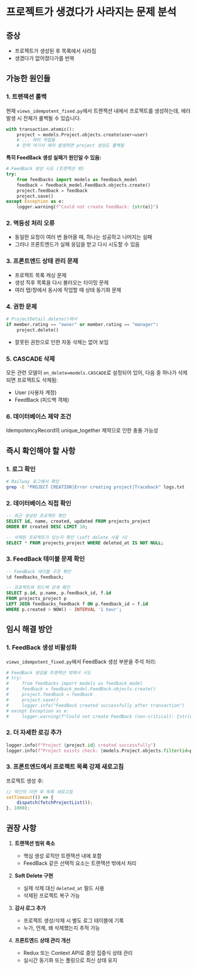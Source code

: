 # 프로젝트가 생겼다가 사라지는 문제 분석

## 증상
- 프로젝트가 생성된 후 목록에서 사라짐
- 생겼다가 없어졌다가를 반복

## 가능한 원인들

### 1. **트랜잭션 롤백**
현재 `views_idempotent_fixed.py`에서 트랜잭션 내에서 프로젝트를 생성하는데, 에러 발생 시 전체가 롤백될 수 있습니다.

```python
with transaction.atomic():
    project = models.Project.objects.create(user=user)
    # ... 여러 작업들
    # 만약 여기서 에러 발생하면 project 생성도 롤백됨
```

**특히 FeedBack 생성 실패가 원인일 수 있음:**
```python
# FeedBack 생성 시도 (트랜잭션 밖)
try:
    from feedbacks import models as feedback_model
    feedback = feedback_model.FeedBack.objects.create()
    project.feedback = feedback
    project.save()
except Exception as e:
    logger.warning(f"Could not create FeedBack: {str(e)}")
```

### 2. **멱등성 처리 오류**
- 동일한 요청이 여러 번 들어올 때, 하나는 성공하고 나머지는 실패
- 그러나 프론트엔드가 실패 응답을 받고 다시 시도할 수 있음

### 3. **프론트엔드 상태 관리 문제**
- 프로젝트 목록 캐싱 문제
- 생성 직후 목록을 다시 불러오는 타이밍 문제
- 여러 탭/창에서 동시에 작업할 때 상태 동기화 문제

### 4. **권한 문제**
```python
# ProjectDetail.delete()에서
if member.rating == "owner" or member.rating == "manager":
    project.delete()
```
- 잘못된 권한으로 인한 자동 삭제는 없어 보임

### 5. **CASCADE 삭제**
모든 관련 모델이 `on_delete=models.CASCADE`로 설정되어 있어, 다음 중 하나가 삭제되면 프로젝트도 삭제됨:
- User (사용자 계정)
- FeedBack (피드백 객체)

### 6. **데이터베이스 제약 조건**
IdempotencyRecord의 unique_together 제약으로 인한 충돌 가능성

## 즉시 확인해야 할 사항

### 1. 로그 확인
```bash
# Railway 로그에서 확인
grep -E "PROJECT CREATION|Error creating project|Traceback" logs.txt
```

### 2. 데이터베이스 직접 확인
```sql
-- 최근 생성된 프로젝트 확인
SELECT id, name, created, updated FROM projects_project 
ORDER BY created DESC LIMIT 10;

-- 삭제된 프로젝트가 있는지 확인 (soft delete 사용 시)
SELECT * FROM projects_project WHERE deleted_at IS NOT NULL;
```

### 3. FeedBack 테이블 문제 확인
```sql
-- FeedBack 테이블 구조 확인
\d feedbacks_feedback;

-- 프로젝트와 피드백 관계 확인
SELECT p.id, p.name, p.feedback_id, f.id 
FROM projects_project p 
LEFT JOIN feedbacks_feedback f ON p.feedback_id = f.id 
WHERE p.created > NOW() - INTERVAL '1 hour';
```

## 임시 해결 방안

### 1. FeedBack 생성 비활성화
`views_idempotent_fixed.py`에서 FeedBack 생성 부분을 주석 처리:
```python
# FeedBack 생성을 트랜잭션 밖에서 시도
# try:
#     from feedbacks import models as feedback_model
#     feedback = feedback_model.FeedBack.objects.create()
#     project.feedback = feedback
#     project.save()
#     logger.info("FeedBack created successfully after transaction")
# except Exception as e:
#     logger.warning(f"Could not create FeedBack (non-critical): {str(e)}")
```

### 2. 더 자세한 로깅 추가
```python
logger.info(f"Project {project.id} created successfully")
logger.info(f"Project exists check: {models.Project.objects.filter(id=project.id).exists()}")
```

### 3. 프론트엔드에서 프로젝트 목록 강제 새로고침
프로젝트 생성 후:
```javascript
// 약간의 지연 후 목록 새로고침
setTimeout(() => {
    dispatch(fetchProjectList());
}, 1000);
```

## 권장 사항

1. **트랜잭션 범위 축소**
   - 핵심 생성 로직만 트랜잭션 내에 포함
   - FeedBack 같은 선택적 요소는 트랜잭션 밖에서 처리

2. **Soft Delete 구현**
   - 실제 삭제 대신 `deleted_at` 필드 사용
   - 삭제된 프로젝트 복구 가능

3. **감사 로그 추가**
   - 프로젝트 생성/삭제 시 별도 로그 테이블에 기록
   - 누가, 언제, 왜 삭제했는지 추적 가능

4. **프론트엔드 상태 관리 개선**
   - Redux 또는 Context API로 중앙 집중식 상태 관리
   - 실시간 동기화 또는 폴링으로 최신 상태 유지